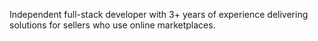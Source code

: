 Independent full-stack developer with 3+ years of experience delivering solutions for sellers who use online marketplaces.
